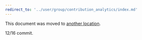 ```yaml
---
redirect_to: '../user/group/contribution_analytics/index.md'
---
```


This document was moved to [another location](../user/group/contribution_analytics/index.md).

12/16 commit.

<!-- This redirect file can be deleted after February 1, 2021. -->
<!-- Before deletion, see: https://docs.gitlab.com/ee/development/documentation/#move-or-rename-a-page -->
